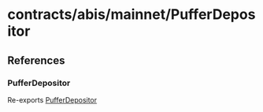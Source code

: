 # contracts/abis/mainnet/PufferDepositor

## References

### PufferDepositor

Re-exports [PufferDepositor](PufferDepositor.md#pufferdepositor)
